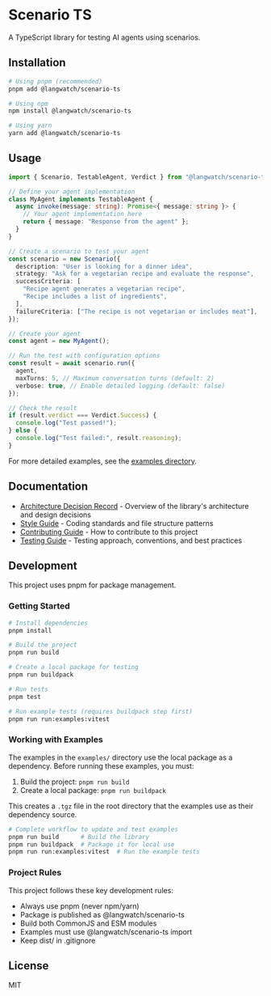 # Scenario TS

A TypeScript library for testing AI agents using scenarios.

## Installation

```bash
# Using pnpm (recommended)
pnpm add @langwatch/scenario-ts

# Using npm
npm install @langwatch/scenario-ts

# Using yarn
yarn add @langwatch/scenario-ts
```

## Usage

```typescript
import { Scenario, TestableAgent, Verdict } from "@langwatch/scenario-ts";

// Define your agent implementation
class MyAgent implements TestableAgent {
  async invoke(message: string): Promise<{ message: string }> {
    // Your agent implementation here
    return { message: "Response from the agent" };
  }
}

// Create a scenario to test your agent
const scenario = new Scenario({
  description: "User is looking for a dinner idea",
  strategy: "Ask for a vegetarian recipe and evaluate the response",
  successCriteria: [
    "Recipe agent generates a vegetarian recipe",
    "Recipe includes a list of ingredients",
  ],
  failureCriteria: ["The recipe is not vegetarian or includes meat"],
});

// Create your agent
const agent = new MyAgent();

// Run the test with configuration options
const result = await scenario.run({
  agent,
  maxTurns: 5, // Maximum conversation turns (default: 2)
  verbose: true, // Enable detailed logging (default: false)
});

// Check the result
if (result.verdict === Verdict.Success) {
  console.log("Test passed!");
} else {
  console.log("Test failed:", result.reasoning);
}
```

For more detailed examples, see the [examples directory](./examples/).

## Documentation

- [Architecture Decision Record](./docs/ADR-001-scenario-architecture.md) - Overview of the library's architecture and design decisions
- [Style Guide](./docs/STYLE_GUIDE.md) - Coding standards and file structure patterns
- [Contributing Guide](./docs/CONTRIBUTING.md) - How to contribute to this project
- [Testing Guide](./docs/TESTING.md) - Testing approach, conventions, and best practices

## Development

This project uses pnpm for package management.

### Getting Started

```bash
# Install dependencies
pnpm install

# Build the project
pnpm run build

# Create a local package for testing
pnpm run buildpack

# Run tests
pnpm test

# Run example tests (requires buildpack step first)
pnpm run run:examples:vitest
```

### Working with Examples

The examples in the `examples/` directory use the local package as a dependency. Before running these examples, you must:

1. Build the project: `pnpm run build`
2. Create a local package: `pnpm run buildpack`

This creates a `.tgz` file in the root directory that the examples use as their dependency source.

```bash
# Complete workflow to update and test examples
pnpm run build      # Build the library
pnpm run buildpack  # Package it for local use
pnpm run run:examples:vitest  # Run the example tests
```

### Project Rules

This project follows these key development rules:

- Always use pnpm (never npm/yarn)
- Package is published as @langwatch/scenario-ts
- Build both CommonJS and ESM modules
- Examples must use @langwatch/scenario-ts import
- Keep dist/ in .gitignore

## License

MIT
